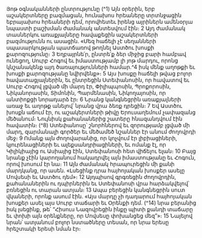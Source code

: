 
Յոթ օգնականների ընտրությունը
(^1) Այն օրերին, երբ աշակերտները բազմացան, հունախոս հրեաները տրտնջացին եբրայախոս հրեաների դեմ,
որովհետեւ իրենց այրիներն ամենօրյա նպաստի բաշխման ժամանակ անտեսվում էին։ 2 Այդ ժամանակ տասներկու
առաքյալները հավաքեցին աշակերտների բազմությունն ու ասացին. «Մեզ հաճելի չէ սեղանների սպասարկության
պատճառով թողնել Աստծու խոսքի քարոզությունը։ 3 Եղբայրնե՛ր, ընտրե՛ք ձեր միջից բարի համբավ ունեցող, Սուրբ
Հոգով եւ իմաստությամբ լի յոթ մարդու, որոնց կնշանակենք այդ ծառայությունների համար.^4 իսկ մենք աղոթքի եւ խոսքի
քարոզությանը նվիրվենք»։ 5 Այս խոսքը հաճելի թվաց բոլոր հավատացյալներին, եւ ընտրեցին Ստեփանոսին, որ
հավատով եւ Սուրբ Հոգով լցված մի մարդ էր, Փիլիպպոսին, Պրոքորոսին, Նիկանորասին, Տիմոնին, Պարմենասին,
Նիկողայոսին, որ անտիոքցի նորադարձ էր։ 6 Նրանց կանգնեցրին առաքյալների առաջ եւ աղոթք անելով՝ նրանց վրա
ձեռք դրեցին։ 7 Եվ Աստծու խոսքն աճում էր, ու աշակերտների թիվը Երուսաղեմում չափազանց մեծանում։ Նույնիսկ
քահանաներից շատերը հնազանդվում էին հավատին։
(^8) Ստեփանոսը՝ շնորհներով եւ զորությամբ լցված մի մարդ, զարմանալի գործեր եւ մեծամեծ նշաններ էր անում
ժողովրդի մեջ։ 9 Ոմանք այն ժողովարանից, որ կոչվում էր լիբիացիների, կյուրենացիների եւ ալեքսանդրիացիների, եւ
ոմանք էլ, որ Կիլիկիայից ու Ասիայից էին, Ստեփանոսի հետ վիճելու ելան։ 10 Բայց նրանք չէին կարողանում հակադրվել
այն իմաստությանը եւ Հոգուն, որով խոսում էր նա։ 11 Այն ժամանակ հրապուրեցին մի քանի մարդկանց, որ ասեն.
«Լսեցինք դրա հայհոյական խոսքեր ասելը Մովսեսի եւ Աստծու դեմ»։ 12 Այդպիսով գրգռեցին ժողովրդին, քահանաներին
ու դպիրներին եւ Ստեփանոսի վրա հարձակվելով՝ բռնեցին ու տարան ատյան։ 13 Ապա բերեցին կանգնեցրին սուտ
վկաների, որոնք ասում էին. «Այս մարդը չի դադարում հայհոյական խոսքեր ասել այս Սուրբ տաճարի եւ Օրենքի դեմ.
(^14) նրա բերանից իսկ լսեցինք, թե՝ “Հիսուս Նազովրեցին ինքը պիտի քանդի տաճարը եւ փոխի այն օրենքները, որ Մովսեսը
փոխանցեց մեզ”»։ 15 Նայելով նրան՝ ատյանում բոլոր նստածները տեսան, որ նրա երեսը հրեշտակի երեսի նման էր։
